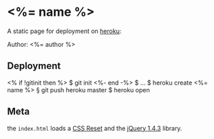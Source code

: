 <%= name %>
===========

A static page for deployment on [heroku][1]:

Author: <%= author %>

Deployment
----------

<% if !gitinit then %>
    $ git init
<%- end -%>
    $ ...
    $ heroku create <%= name %>
    § git push heroku master
    $ heroku open

Meta
----

the `index.html` loads a [CSS Reset][2] and the [jQuery 1.4.3][3] library.


[1]: http://heroku.com/  "Heroku"
[2]: http://code.google.com/p/reset5/  "HTML5 CSS Reset"
[3]: http://jquery.com/  "jquery.com"
